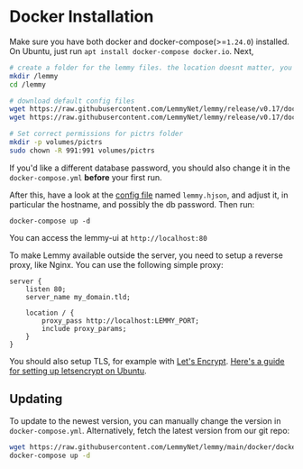 # Docker Installation

Make sure you have both docker and docker-compose(>=`1.24.0`) installed. On Ubuntu, just run `apt install docker-compose docker.io`. Next,

```bash
# create a folder for the lemmy files. the location doesnt matter, you can put this anywhere you want
mkdir /lemmy
cd /lemmy

# download default config files
wget https://raw.githubusercontent.com/LemmyNet/lemmy/release/v0.17/docker/prod/docker-compose.yml
wget https://raw.githubusercontent.com/LemmyNet/lemmy/release/v0.17/docker/lemmy.hjson

# Set correct permissions for pictrs folder
mkdir -p volumes/pictrs
sudo chown -R 991:991 volumes/pictrs
```

If you'd like a different database password, you should also change it in the `docker-compose.yml` **before** your first run.

After this, have a look at the [config file](configuration.md) named `lemmy.hjson`, and adjust it, in particular the hostname, and possibly the db password. Then run:

`docker-compose up -d`

You can access the lemmy-ui at `http://localhost:80`

To make Lemmy available outside the server, you need to setup a reverse proxy, like Nginx. You can use the following simple proxy:

```
server {
    listen 80;
    server_name my_domain.tld;

    location / {
        proxy_pass http://localhost:LEMMY_PORT;
        include proxy_params;
    }
}
```

You should also setup TLS, for example with [Let's Encrypt](https://letsencrypt.org/). [Here's a guide for setting up letsencrypt on Ubuntu](https://www.digitalocean.com/community/tutorials/how-to-secure-nginx-with-let-s-encrypt-on-ubuntu-20-04).

## Updating

To update to the newest version, you can manually change the version in `docker-compose.yml`. Alternatively, fetch the latest version from our git repo:

```bash
wget https://raw.githubusercontent.com/LemmyNet/lemmy/main/docker/docker-compose.yml
docker-compose up -d
```
